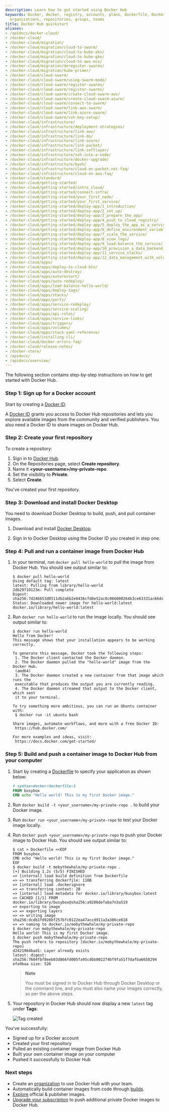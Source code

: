 ```yaml
---
description: Learn how to get started using Docker Hub
keywords: Docker, docker, registry, accounts, plans, Dockerfile, Docker Hub, accounts,
  organizations, repositories, groups, teams
title: Docker Hub quickstart
aliases:
- /apidocs/docker-cloud/
- /docker-cloud/
- /docker-cloud/migration/
- /docker-cloud/migration/cloud-to-swarm/
- /docker-cloud/migration/cloud-to-kube-aks/
- /docker-cloud/migration/cloud-to-kube-gke/
- /docker-cloud/migration/cloud-to-aws-ecs/
- /docker-cloud/migration/deregister-swarms/
- /docker-cloud/migration/kube-primer/
- /docker-cloud/cloud-swarm/
- /docker-cloud/cloud-swarm/using-swarm-mode/
- /docker-cloud/cloud-swarm/register-swarms/
- /docker-cloud/cloud-swarm/register-swarms/
- /docker-cloud/cloud-swarm/create-cloud-swarm-aws/
- /docker-cloud/cloud-swarm/create-cloud-swarm-azure/
- /docker-cloud/cloud-swarm/connect-to-swarm/
- /docker-cloud/cloud-swarm/link-aws-swarm/
- /docker-cloud/cloud-swarm/link-azure-swarm/
- /docker-cloud/cloud-swarm/ssh-key-setup/
- /docker-cloud/infrastructure/
- /docker-cloud/infrastructure/deployment-strategies/
- /docker-cloud/infrastructure/link-aws/
- /docker-cloud/infrastructure/link-do/
- /docker-cloud/infrastructure/link-azure/
- /docker-cloud/infrastructure/link-packet/
- /docker-cloud/infrastructure/link-softlayer/
- /docker-cloud/infrastructure/ssh-into-a-node/
- /docker-cloud/infrastructure/docker-upgrade/
- /docker-cloud/infrastructure/byoh/
- /docker-cloud/infrastructure/cloud-on-packet.net-faq/
- /docker-cloud/infrastructure/cloud-on-aws-faq/
- /docker-cloud/standard/
- /docker-cloud/getting-started/
- /docker-cloud/getting-started/intro_cloud/
- /docker-cloud/getting-started/connect-infra/
- /docker-cloud/getting-started/your_first_node/
- /docker-cloud/getting-started/your_first_service/
- /docker-cloud/getting-started/deploy-app/1_introduction/
- /docker-cloud/getting-started/deploy-app/2_set_up/
- /docker-cloud/getting-started/deploy-app/3_prepare_the_app/
- /docker-cloud/getting-started/deploy-app/4_push_to_cloud_registry/
- /docker-cloud/getting-started/deploy-app/5_deploy_the_app_as_a_service/
- /docker-cloud/getting-started/deploy-app/6_define_environment_variables/
- /docker-cloud/getting-started/deploy-app/7_scale_the_service/
- /docker-cloud/getting-started/deploy-app/8_view_logs/
- /docker-cloud/getting-started/deploy-app/9_load-balance_the_service/
- /docker-cloud/getting-started/deploy-app/10_provision_a_data_backend_for_your_service/
- /docker-cloud/getting-started/deploy-app/11_service_stacks/
- /docker-cloud/getting-started/deploy-app/12_data_management_with_volumes/
- /docker-cloud/apps/
- /docker-cloud/apps/deploy-to-cloud-btn/
- /docker-cloud/apps/auto-destroy/
- /docker-cloud/apps/autorestart/
- /docker-cloud/apps/auto-redeploy/
- /docker-cloud/apps/load-balance-hello-world/
- /docker-cloud/apps/deploy-tags/
- /docker-cloud/apps/stacks/
- /docker-cloud/apps/ports/
- /docker-cloud/apps/service-redeploy/
- /docker-cloud/apps/service-scaling/
- /docker-cloud/apps/api-roles/
- /docker-cloud/apps/service-links/
- /docker-cloud/apps/triggers/
- /docker-cloud/apps/volumes/
- /docker-cloud/apps/stack-yaml-reference/
- /docker-cloud/installing-cli/
- /docker-cloud/docker-errors-faq/
- /docker-cloud/release-notes/
- /docker-store/
- /apidocs/
- /apidocs/overview/
---
```


The following section contains step-by-step instructions on how to get started with Docker Hub.

### Step 1: Sign up for a Docker account

Start by creating a [Docker ID](https://hub.docker.com/signup).

A [Docker ID](../docker-id/_index.md) grants you access to Docker Hub repositories and lets you explore available images from the community and verified publishers. You also need a Docker ID to share images on Docker Hub.

### Step 2: Create your first repository

To create a repository:

1. Sign in to [Docker Hub](https://hub.docker.com).
2. On the Repositories page, select **Create repository**.
3. Name it **&lt;your-username&gt;/my-private-repo**.
4. Set the visibility to **Private**.
5. Select **Create**.

You've created your first repository.

### Step 3: Download and install Docker Desktop

You need to download Docker Desktop to build, push, and pull container images.

1. Download and install [Docker Desktop](../desktop/index.md).

2. Sign in to Docker Desktop using the Docker ID you created in step one.

### Step 4: Pull and run a container image from Docker Hub

1. In your terminal, run `docker pull hello-world` to pull the image from Docker Hub. You should see output similar to:

   ```console
   $ docker pull hello-world
   Using default tag: latest
   latest: Pulling from library/hello-world
   2db29710123e: Pull complete
   Digest:   sha256:7d246653d0511db2a6b2e0436cfd0e52ac8c066000264b3ce63331ac66dca625
   Status: Downloaded newer image for hello-world:latest
   docker.io/library/hello-world:latest
   ```

2. Run `docker run hello-world` to run the image locally. You should see output similar to:

    ```console
    $ docker run hello-world
    Hello from Docker!
    This message shows that your installation appears to be working correctly.

    To generate this message, Docker took the following steps:
     1. The Docker client contacted the Docker daemon.
     2. The Docker daemon pulled the "hello-world" image from the Docker Hub.
     (amd64)
     3. The Docker daemon created a new container from that image which runs the
     executable that produces the output you are currently reading.
     4. The Docker daemon streamed that output to the Docker client, which sent
     it to your terminal.

    To try something more ambitious, you can run an Ubuntu container with:
     $ docker run -it ubuntu bash

    Share images, automate workflows, and more with a free Docker ID:
     https://hub.docker.com/

    For more examples and ideas, visit:
     https://docs.docker.com/get-started/
    ```

### Step 5: Build and push a container image to Docker Hub from your computer

1. Start by creating a [Dockerfile](../engine/reference/builder.md) to specify your application as shown below:

   ```dockerfile
   # syntax=docker/dockerfile:1
   FROM busybox
   CMD echo "Hello world! This is my first Docker image."
   ```

2. Run `docker build -t <your_username>/my-private-repo .` to build your Docker
   image.

3. Run `docker run <your_username>/my-private-repo` to test your
Docker image locally.

4. Run `docker push <your_username>/my-private-repo` to push your Docker image to Docker Hub. You should see output similar to:

   ```console
   $ cat > Dockerfile <<EOF
   FROM busybox
   CMD echo "Hello world! This is my first Docker image."
   EOF
   $ docker build -t mobythewhale/my-private-repo .
   [+] Building 1.2s (5/5) FINISHED
   => [internal] load build definition from Dockerfile
   => => transferring dockerfile: 110B
   => [internal] load .dockerignore
   => => transferring context: 2B
   => [internal] load metadata for docker.io/library/busybox:latest
   => CACHED [1/1] FROM docker.io/library/busybox@sha256:a9286defaba7n3a519
   => exporting to image
   => => exporting layers
   => => writing image sha256:dcdb1fd928bf257bfc0122ea47accd911a3a386ce618
   => => naming to docker.io/mobythewhale/my-private-repo
   $ docker run mobythewhale/my-private-repo
   Hello world! This is my first Docker image.
   $ docker push mobythewhale/my-private-repo
   The push refers to repository [docker.io/mobythewhale/my-private-repo]
   d2421964bad1: Layer already exists
   latest: digest: sha256:7604fbf8eeb03d866fd005fa95cdbb802274bf9fa51f7dafba6658294
   efa9baa size: 526
   ```

    >**Note**
    >
    > You must be signed in to Docker Hub through Docker Desktop or the command line, and you must also name your images correctly, as per the above steps.

5. Your repository in Docker Hub should now display a new `latest` tag under **Tags**:

    ![Tag created](images/index-tag.webp)

You've successfully:

- Signed up for a Docker account
- Created your first repository
- Pulled an existing container image from Docker Hub
- Built your own container image on your computer
- Pushed it successfully to Docker Hub

### Next steps

- Create an [organization](orgs.md) to use Docker Hub with your team.
- Automatically build container images from code through [builds](builds/index.md).
- [Explore](https://hub.docker.com/explore) official & publisher images.
- [Upgrade your subscription](https://www.docker.com/pricing) to push additional private Docker images to
Docker Hub.
